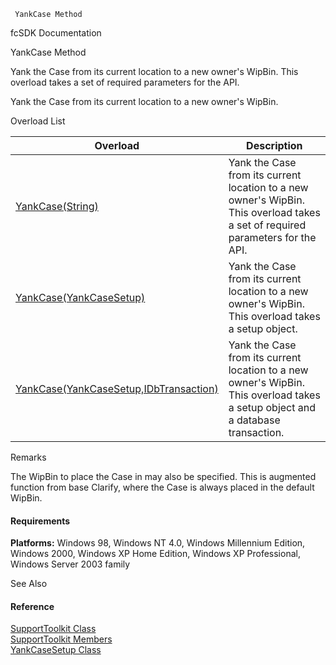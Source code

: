 ﻿     YankCase Method                                                   

fcSDK Documentation

YankCase Method

Yank the Case from its current location to a new owner's WipBin. This overload takes a set of required parameters for the API.

Yank the Case from its current location to a new owner's WipBin.

Overload List

| Overload | Description |
| --- | --- |
| [YankCase(String)](FChoice.Toolkits.Clarify~FChoice.Toolkits.Clarify.Support.SupportToolkit~YankCase(String).md) | Yank the Case from its current location to a new owner's WipBin. This overload takes a set of required parameters for the API.   |
| [YankCase(YankCaseSetup)](FChoice.Toolkits.Clarify~FChoice.Toolkits.Clarify.Support.SupportToolkit~YankCase(YankCaseSetup).md) | Yank the Case from its current location to a new owner's WipBin. This overload takes a setup object.   |
| [YankCase(YankCaseSetup,IDbTransaction)](FChoice.Toolkits.Clarify~FChoice.Toolkits.Clarify.Support.SupportToolkit~YankCase(YankCaseSetup,IDbTransaction).md) | Yank the Case from its current location to a new owner's WipBin. This overload takes a setup object and a database transaction.   |

Remarks

The WipBin to place the Case in may also be specified. This is augmented function from base Clarify, where the Case is always placed in the default WipBin.

#### Requirements

**Platforms:** Windows 98, Windows NT 4.0, Windows Millennium Edition, Windows 2000, Windows XP Home Edition, Windows XP Professional, Windows Server 2003 family

See Also

#### Reference

[SupportToolkit Class](FChoice.Toolkits.Clarify~FChoice.Toolkits.Clarify.Support.SupportToolkit.md)  
[SupportToolkit Members](FChoice.Toolkits.Clarify~FChoice.Toolkits.Clarify.Support.SupportToolkit_members.md)  
[YankCaseSetup Class](FChoice.Toolkits.Clarify~FChoice.Toolkits.Clarify.Support.YankCaseSetup.md)